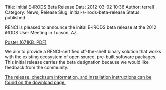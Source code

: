 Title: Initial E-iRODS Beta Release
Date: 2012-03-02 10:36
Author: terrell
Category: News, Release
Slug: initial-e-irods-beta-release
Status: published

RENCI is pleased to announce the initial E-iRODS beta release at the
2012 iRODS User Meeting in Tucson, AZ.

[Poster (671KB,
PDF)](./theme/uploads/2012/03/renci-e-irods.pdf)

We aim to provide a RENCI-certified off-the-shelf binary solution that
works with the existing ecosystem of open source, pre-built software
packages. This initial release carries the beta designation because we
would like feedback from the community.

[The release, checksum information, and installation instructions can be
found on the download page.](http://e-irods.com/download)
